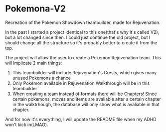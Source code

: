 # Pokemona-V2
Recreation of the Pokemon Showdown teambuilder, made for Rejuvenation.

In the past I started a project identical to this one(that's why it's called V2), but a lot changed since then.
I could just continue the old project, but I should change all the structure so it's probably better to create it from the top.

The project will allow the user to create a Pokemon Rejuvenation team. This will implicate 2 main things:
1. This teambuilder will include Rejuvenation's Crests, which gives many unused Pokemons a chance
2. Only Pokèmon available in Rejuvenation Walkthrough will be in this teambuilder
3. When creating a team instead of formats there will be Chapters! Since certain pokemons, moves and items are avaliable after a certain chapter in the walktrhough, the database will only show what is avaliable in that chapter.

And for now it's everything, I will update the README file when my ADHD won't kick in(LMAO).
